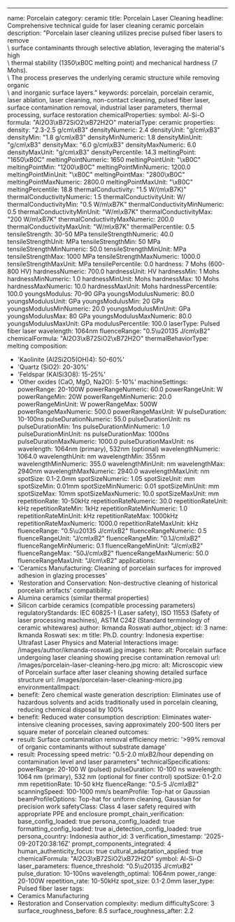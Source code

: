 ---
name: Porcelain
category: ceramic
title: Porcelain Laser Cleaning
headline: Comprehensive technical guide for laser cleaning ceramic porcelain
description: "Porcelain laser cleaning utilizes precise pulsed fiber lasers to remove\
  \ surface contaminants through selective ablation, leveraging the material's high\
  \ thermal stability (1350\xB0C melting point) and mechanical hardness (7 Mohs).\
  \ The process preserves the underlying ceramic structure while removing organic\
  \ and inorganic surface layers."
keywords: porcelain, porcelain ceramic, laser ablation, laser cleaning, non-contact
  cleaning, pulsed fiber laser, surface contamination removal, industrial laser parameters,
  thermal processing, surface restoration
chemicalProperties:
  symbol: Al-Si-O
  formula: "Al2O3\xB72SiO2\xB72H2O"
  materialType: ceramic
properties:
  density: "2.3-2.5 g/cm\xB3"
  densityNumeric: 2.4
  densityUnit: "g/cm\xB3"
  densityMin: "1.8 g/cm\xB3"
  densityMinNumeric: 1.8
  densityMinUnit: "g/cm\xB3"
  densityMax: "6.0 g/cm\xB3"
  densityMaxNumeric: 6.0
  densityMaxUnit: "g/cm\xB3"
  densityPercentile: 14.3
  meltingPoint: "1650\xB0C"
  meltingPointNumeric: 1650
  meltingPointUnit: "\xB0C"
  meltingPointMin: "1200\xB0C"
  meltingPointMinNumeric: 1200.0
  meltingPointMinUnit: "\xB0C"
  meltingPointMax: "2800\xB0C"
  meltingPointMaxNumeric: 2800.0
  meltingPointMaxUnit: "\xB0C"
  meltingPercentile: 18.8
  thermalConductivity: "1.5 W/(m\xB7K)"
  thermalConductivityNumeric: 1.5
  thermalConductivityUnit: W/
  thermalConductivityMin: "0.5 W/m\xB7K"
  thermalConductivityMinNumeric: 0.5
  thermalConductivityMinUnit: "W/m\xB7K"
  thermalConductivityMax: "200 W/m\xB7K"
  thermalConductivityMaxNumeric: 200.0
  thermalConductivityMaxUnit: "W/m\xB7K"
  thermalPercentile: 0.5
  tensileStrength: 30-50 MPa
  tensileStrengthNumeric: 40.0
  tensileStrengthUnit: MPa
  tensileStrengthMin: 50 MPa
  tensileStrengthMinNumeric: 50.0
  tensileStrengthMinUnit: MPa
  tensileStrengthMax: 1000 MPa
  tensileStrengthMaxNumeric: 1000.0
  tensileStrengthMaxUnit: MPa
  tensilePercentile: 0.0
  hardness: 7 Mohs (600-800 HV)
  hardnessNumeric: 700.0
  hardnessUnit: HV
  hardnessMin: 1 Mohs
  hardnessMinNumeric: 1.0
  hardnessMinUnit: Mohs
  hardnessMax: 10 Mohs
  hardnessMaxNumeric: 10.0
  hardnessMaxUnit: Mohs
  hardnessPercentile: 100.0
  youngsModulus: 70-90 GPa
  youngsModulusNumeric: 80.0
  youngsModulusUnit: GPa
  youngsModulusMin: 20 GPa
  youngsModulusMinNumeric: 20.0
  youngsModulusMinUnit: GPa
  youngsModulusMax: 80 GPa
  youngsModulusMaxNumeric: 80.0
  youngsModulusMaxUnit: GPa
  modulusPercentile: 100.0
  laserType: Pulsed fiber laser
  wavelength: 1064nm
  fluenceRange: "0.5\u20135 J/cm\xB2"
  chemicalFormula: "Al2O3\xB72SiO2\xB72H2O"
  thermalBehaviorType: melting
composition:
- 'Kaolinite (Al2Si2O5(OH)4): 50-60%'
- 'Quartz (SiO2): 20-30%'
- 'Feldspar (KAlSi3O8): 15-25%'
- 'Other oxides (CaO, MgO, Na2O): 5-10%'
machineSettings:
  powerRange: 20-100W
  powerRangeNumeric: 60.0
  powerRangeUnit: W
  powerRangeMin: 20W
  powerRangeMinNumeric: 20.0
  powerRangeMinUnit: W
  powerRangeMax: 500W
  powerRangeMaxNumeric: 500.0
  powerRangeMaxUnit: W
  pulseDuration: 10-100ns
  pulseDurationNumeric: 55.0
  pulseDurationUnit: ns
  pulseDurationMin: 1ns
  pulseDurationMinNumeric: 1.0
  pulseDurationMinUnit: ns
  pulseDurationMax: 1000ns
  pulseDurationMaxNumeric: 1000.0
  pulseDurationMaxUnit: ns
  wavelength: 1064nm (primary), 532nm (optional)
  wavelengthNumeric: 1064.0
  wavelengthUnit: nm
  wavelengthMin: 355nm
  wavelengthMinNumeric: 355.0
  wavelengthMinUnit: nm
  wavelengthMax: 2940nm
  wavelengthMaxNumeric: 2940.0
  wavelengthMaxUnit: nm
  spotSize: 0.1-2.0mm
  spotSizeNumeric: 1.05
  spotSizeUnit: mm
  spotSizeMin: 0.01mm
  spotSizeMinNumeric: 0.01
  spotSizeMinUnit: mm
  spotSizeMax: 10mm
  spotSizeMaxNumeric: 10.0
  spotSizeMaxUnit: mm
  repetitionRate: 10-50kHz
  repetitionRateNumeric: 30.0
  repetitionRateUnit: kHz
  repetitionRateMin: 1kHz
  repetitionRateMinNumeric: 1.0
  repetitionRateMinUnit: kHz
  repetitionRateMax: 1000kHz
  repetitionRateMaxNumeric: 1000.0
  repetitionRateMaxUnit: kHz
  fluenceRange: "0.5\u20135 J/cm\xB2"
  fluenceRangeNumeric: 0.5
  fluenceRangeUnit: "J/cm\xB2"
  fluenceRangeMin: "0.1J/cm\xB2"
  fluenceRangeMinNumeric: 0.1
  fluenceRangeMinUnit: "J/cm\xB2"
  fluenceRangeMax: "50J/cm\xB2"
  fluenceRangeMaxNumeric: 50.0
  fluenceRangeMaxUnit: "J/cm\xB2"
applications:
- 'Ceramics Manufacturing: Cleaning of porcelain surfaces for improved adhesion in
  glazing processes'
- 'Restoration and Conservation: Non-destructive cleaning of historical porcelain
  artifacts'
compatibility:
- Alumina ceramics (similar thermal properties)
- Silicon carbide ceramics (compatible processing parameters)
regulatoryStandards: IEC 60825-1 (Laser safety), ISO 11553 (Safety of laser processing
  machines), ASTM C242 (Standard terminology of ceramic whitewares)
author: Ikmanda Roswati
author_object:
  id: 3
  name: Ikmanda Roswati
  sex: m
  title: Ph.D.
  country: Indonesia
  expertise: Ultrafast Laser Physics and Material Interactions
  image: /images/author/ikmanda-roswati.jpg
images:
  hero:
    alt: Porcelain surface undergoing laser cleaning showing precise contamination
      removal
    url: /images/porcelain-laser-cleaning-hero.jpg
  micro:
    alt: Microscopic view of Porcelain surface after laser cleaning showing detailed
      surface structure
    url: /images/porcelain-laser-cleaning-micro.jpg
environmentalImpact:
- benefit: Zero chemical waste generation
  description: Eliminates use of hazardous solvents and acids traditionally used in
    porcelain cleaning, reducing chemical disposal by 100%
- benefit: Reduced water consumption
  description: Eliminates water-intensive cleaning processes, saving approximately
    200-500 liters per square meter of porcelain cleaned
outcomes:
- result: Surface contamination removal efficiency
  metric: '>99% removal of organic contaminants without substrate damage'
- result: Processing speed
  metric: "0.5-2.0 m\xB2/hour depending on contamination level and laser parameters"
technicalSpecifications:
  powerRange: 20-100 W (pulsed)
  pulseDuration: 10-100 ns
  wavelength: 1064 nm (primary), 532 nm (optional for finer control)
  spotSize: 0.1-2.0 mm
  repetitionRate: 10-50 kHz
  fluenceRange: "0.5-5 J/cm\xB2"
  scanningSpeed: 100-1000 mm/s
  beamProfile: Top-hat or Gaussian
  beamProfileOptions: Top-hat for uniform cleaning, Gaussian for precision work
  safetyClass: Class 4 laser safety required with appropriate PPE and enclosure
prompt_chain_verification:
  base_config_loaded: true
  persona_config_loaded: true
  formatting_config_loaded: true
  ai_detection_config_loaded: true
  persona_country: Indonesia
  author_id: 3
  verification_timestamp: '2025-09-20T20:38:16Z'
  prompt_components_integrated: 4
  human_authenticity_focus: true
  cultural_adaptation_applied: true
chemicalFormula: "Al2O3\xB72SiO2\xB72H2O"
symbol: Al-Si-O
laser_parameters:
  fluence_threshold: "0.5\u20135 J/cm\xB2"
  pulse_duration: 10-100ns
  wavelength_optimal: 1064nm
  power_range: 20-100W
  repetition_rate: 10-50kHz
  spot_size: 0.1-2.0mm
  laser_type: Pulsed fiber laser
tags:
- Ceramics Manufacturing
- Restoration and Conservation
complexity: medium
difficultyScore: 3
surface_roughness_before: 8.5
surface_roughness_after: 2.2
